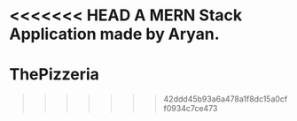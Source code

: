 <<<<<<< HEAD
A MERN Stack Application made by Aryan.
=======
# ThePizzeria
>>>>>>> 42ddd45b93a6a478a1f8dc15a0cff0934c7ce473
